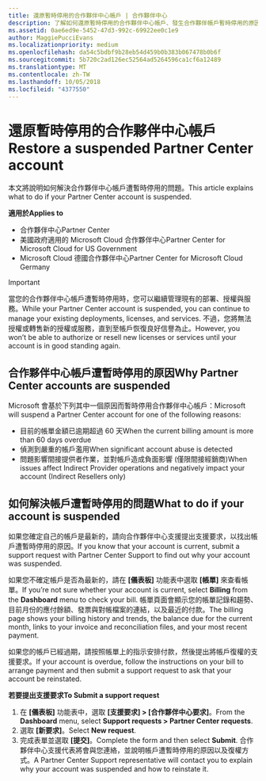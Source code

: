 ```yaml
---
title: 還原暫時停用的合作夥伴中心帳戶 | 合作夥伴中心
description: 了解如何還原暫時停用的合作夥伴中心帳戶、發生合作夥伴帳戶暫時停用的原因，以及暫時停用期間能如何使用帳戶。
ms.assetid: 0ae6ed9e-5452-47d3-992c-69922ee0c1e9
author: MaggiePucciEvans
ms.localizationpriority: medium
ms.openlocfilehash: da54c5bdbf9b28eb54d459b0b383b067478b0b6f
ms.sourcegitcommit: 5b720c2ad126ec52564ad5264596ca1cf6a12489
ms.translationtype: MT
ms.contentlocale: zh-TW
ms.lasthandoff: 10/05/2018
ms.locfileid: "4377550"
---
```

# <a name="restore-a-suspended-partner-center-account"></a><span data-ttu-id="45bb5-103">還原暫時停用的合作夥伴中心帳戶</span><span class="sxs-lookup"><span data-stu-id="45bb5-103">Restore a suspended Partner Center account</span></span>

<span data-ttu-id="45bb5-104">本文將說明如何解決合作夥伴中心帳戶遭暫時停用的問題。</span><span class="sxs-lookup"><span data-stu-id="45bb5-104">This article explains what to do if your Partner Center account is suspended.</span></span>

**<span data-ttu-id="45bb5-105">適用於</span><span class="sxs-lookup"><span data-stu-id="45bb5-105">Applies to</span></span>**

-  <span data-ttu-id="45bb5-106">合作夥伴中心</span><span class="sxs-lookup"><span data-stu-id="45bb5-106">Partner Center</span></span>
-  <span data-ttu-id="45bb5-107">美國政府適用的 Microsoft Cloud 合作夥伴中心</span><span class="sxs-lookup"><span data-stu-id="45bb5-107">Partner Center for Microsoft Cloud for US Government</span></span>
-  <span data-ttu-id="45bb5-108">Microsoft Cloud 德國合作夥伴中心</span><span class="sxs-lookup"><span data-stu-id="45bb5-108">Partner Center for Microsoft Cloud Germany</span></span>

> [!IMPORTANT]  
> <span data-ttu-id="45bb5-109">當您的合作夥伴中心帳戶遭暫時停用時，您可以繼續管理現有的部署、授權與服務。</span><span class="sxs-lookup"><span data-stu-id="45bb5-109">While your Partner Center account is suspended, you can continue to manage your existing deployments, licenses, and services.</span></span> <span data-ttu-id="45bb5-110">不過，您將無法授權或轉售新的授權或服務，直到至帳戶恢復良好信譽為止。</span><span class="sxs-lookup"><span data-stu-id="45bb5-110">However, you won’t be able to authorize or resell new licenses or services until your account is in good standing again.</span></span>

## <a name="why-partner-center-accounts-are-suspended"></a><span data-ttu-id="45bb5-111">合作夥伴中心帳戶遭暫時停用的原因</span><span class="sxs-lookup"><span data-stu-id="45bb5-111">Why Partner Center accounts are suspended</span></span>

<span data-ttu-id="45bb5-112">Microsoft 會基於下列其中一個原因而暫時停用合作夥伴中心帳戶：</span><span class="sxs-lookup"><span data-stu-id="45bb5-112">Microsoft will suspend a Partner Center account for one of the following reasons:</span></span>

- <span data-ttu-id="45bb5-113">目前的帳單金額已逾期超過 60 天</span><span class="sxs-lookup"><span data-stu-id="45bb5-113">When the current billing amount is more than 60 days overdue</span></span> 
- <span data-ttu-id="45bb5-114">偵測到嚴重的帳戶濫用</span><span class="sxs-lookup"><span data-stu-id="45bb5-114">When significant account abuse is detected</span></span>
- <span data-ttu-id="45bb5-115">問題影響間接提供者作業，並對帳戶造成負面影響 (僅限間接經銷商)</span><span class="sxs-lookup"><span data-stu-id="45bb5-115">When issues affect Indirect Provider operations and negatively impact your account (Indirect Resellers only)</span></span>

## <a name="what-to-do-if-your-account-is-suspended"></a><span data-ttu-id="45bb5-116">如何解決帳戶遭暫時停用的問題</span><span class="sxs-lookup"><span data-stu-id="45bb5-116">What to do if your account is suspended</span></span>

<span data-ttu-id="45bb5-117">如果您確定自己的帳戶是最新的，請向合作夥伴中心支援提出支援要求，以找出帳戶遭暫時停用的原因。</span><span class="sxs-lookup"><span data-stu-id="45bb5-117">If you know that your account is current, submit a support request with Partner Center Support to find out why your account was suspended.</span></span> 

<span data-ttu-id="45bb5-118">如果您不確定帳戶是否為最新的，請在 **\[儀表板\]** 功能表中選取 **\[帳單\]** 來查看帳單。</span><span class="sxs-lookup"><span data-stu-id="45bb5-118">If you’re not sure whether your account is current, select **Billing** from the **Dashboard** menu to check your bill.</span></span> <span data-ttu-id="45bb5-119">帳單頁面會顯示您的帳單記錄和趨勢、目前月份的應付餘額、發票與對帳檔案的連結，以及最近的付款。</span><span class="sxs-lookup"><span data-stu-id="45bb5-119">The billing page shows your billing history and trends, the balance due for the current month, links to your invoice and reconciliation files, and your most recent payment.</span></span>

<span data-ttu-id="45bb5-120">如果您的帳戶已經過期，請按照帳單上的指示安排付款，然後提出將帳戶復權的支援要求。</span><span class="sxs-lookup"><span data-stu-id="45bb5-120">If your account is overdue, follow the instructions on your bill to arrange payment and then submit a support request to ask that your account be reinstated.</span></span> 

**<span data-ttu-id="45bb5-121">若要提出支援要求</span><span class="sxs-lookup"><span data-stu-id="45bb5-121">To Submit a support request</span></span>**

1.  <span data-ttu-id="45bb5-122">在 **\[儀表板\]** 功能表中，選取 **\[支援要求\] > \[合作夥伴中心要求\]**。</span><span class="sxs-lookup"><span data-stu-id="45bb5-122">From the **Dashboard** menu, select **Support requests > Partner Center requests**.</span></span>
2.  <span data-ttu-id="45bb5-123">選取 **\[新要求\]**。</span><span class="sxs-lookup"><span data-stu-id="45bb5-123">Select **New request**.</span></span> 
3.  <span data-ttu-id="45bb5-124">完成表單並選取 **\[提交\]**。</span><span class="sxs-lookup"><span data-stu-id="45bb5-124">Complete the form and then select **Submit**.</span></span> <span data-ttu-id="45bb5-125">合作夥伴中心支援代表將會與您連絡，並說明帳戶遭暫時停用的原因以及復權方式。</span><span class="sxs-lookup"><span data-stu-id="45bb5-125">A Partner Center Support representative will contact you to explain why your account was suspended and how to reinstate it.</span></span>



